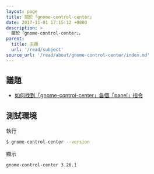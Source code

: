 ```yaml
---
layout: page
title: 關於「gnome-control-center」
date: 2017-11-01 17:15:12 +0800
description: >
  關於「gnome-control-center」。
parent:
  title: 主題
  url: '/read/subject'
source_url: '/read/about/gnome-control-center/index.md'
---
```



## 議題

* [如何找到「gnome-control-center」各個「panel」指令](panel.html)


## 測試環境

執行

``` sh
$ gnome-control-center --version
```

顯示

```
gnome-control-center 3.26.1
```
